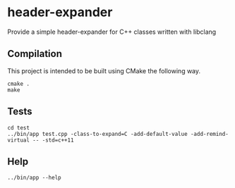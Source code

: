 header-expander
===============

Provide a simple header-expander for C++ classes written with libclang

Compilation
------------

This project is intended to be built using CMake the following way.

    cmake .
    make

Tests
-----

    cd test
    ../bin/app test.cpp -class-to-expand=C -add-default-value -add-remind-virtual -- -std=c++11

Help
----

    ../bin/app --help


